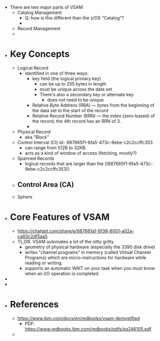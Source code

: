 - There are two major parts of VSAM
	- Catalog Management
		- Q: how is this different than the z/OS "Catalog"?
		-
	- Record Management
	-
- # Key Concepts
	- Logical Record
		- identified in one of three ways:
			- key field (the logical primary key)
				- can be up to 255 bytes in length
				- must be unique across the data set
				- There's also a secondary key or alternate key
					- does not need to be unique
			- Relative Byte Address (RBA) — bytes from the beginning of the data set to the start of the record
			- Relative Record Number (RRN) — the index (zero-based) of the record; the 4th record has an RRN of 3.
			-
	- Physical Record
		- aka "Block"
	- Control Interval (CI)
	  id:: 687665f1-6fa5-473c-9ebe-c2c2ccffc353
		- can range from 512B to 32KB.
		- acts as a kind of window of access (fetching, mostly?)
	- Spanned Records
		- logical records that are larger than the ((687665f1-6fa5-473c-9ebe-c2c2ccffc353)).
	- Control Area (CA)
		-
	- Sphere
- # Core Features of VSAM
	- https://chatgpt.com/share/e/687661a1-6f38-8001-a02a-ca93c2df5aa5
	- TL;DR. VSAM automates a lot of the nitty gritty
		- geometry of physical hardware (especially the 3390 disk drive)
		- writes "channel programs" in memory (called Virtual Channel Programs) which are micro-instructions for hardware while reading or writing.
		- supports an automatic WAIT on your task when you _must_ know when an I/O operation is completed.
-
-
- # References
	- https://www.ibm.com/docs/en/redbooks/vsam-demystified
		- PDF: https://www.redbooks.ibm.com/redbooks/pdfs/sg246105.pdf
	-